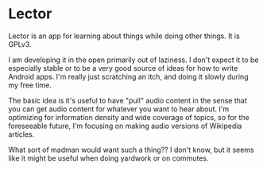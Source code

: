 # Lector
Lector is an app for learning about things while doing other things. It is GPLv3.

I am developing it in the open primarily out of laziness. I don't expect it to be especially stable or to be a very good source of ideas for how to write Android apps. I'm really just scratching an itch, and doing it slowly during my free time.

The basic idea is it's useful to have "pull" audio content in the sense that you can get audio content for whatever you want to hear about. I'm optimizing for information density and wide coverage of topics, so for the foreseeable future, I'm focusing on making audio versions of Wikipedia articles.

What sort of madman would want such a thing?? I don't know, but it seems like it might be useful when doing yardwork or on commutes.
